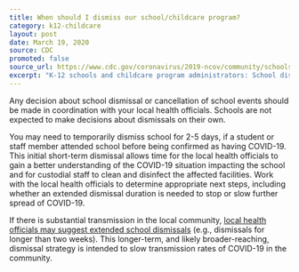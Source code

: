 ```yaml
---
title: When should I dismiss our school/childcare program?
category: k12-childcare
layout: post
date: March 19, 2020
source: CDC
promoted: false
source_url: https://www.cdc.gov/coronavirus/2019-ncov/community/schools-childcare/schools-faq.html
excerpt: "K-12 schools and childcare program administrators: School dismissals"
---
```


Any decision about school dismissal or cancellation of school events should be made in coordination with your local health officials. Schools are not expected to make decisions about dismissals on their own.

You may need to temporarily dismiss school for 2-5 days, if a student or staff member attended school before being confirmed as having COVID-19. This initial short-term dismissal allows time for the local health officials to gain a better understanding of the COVID-19 situation impacting the school and for custodial staff to clean and disinfect the affected facilities. Work with the local health officials to determine appropriate next steps, including whether an extended dismissal duration is needed to stop or slow further spread of COVID-19.

If there is substantial transmission in the local community, [local health officials may suggest extended school dismissals](https://www.cdc.gov/coronavirus/2019-ncov/downloads/considerations-for-school-closure.pdf) (e.g., dismissals for longer than two weeks). This longer-term, and likely broader-reaching, dismissal strategy is intended to slow transmission rates of COVID-19 in the community.